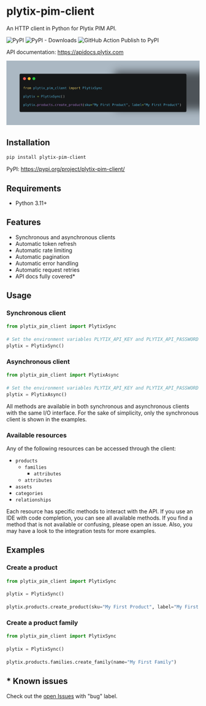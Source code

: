 # plytix-pim-client
An HTTP client in Python for Plytix PIM API.

![PyPI](https://img.shields.io/pypi/v/plytix-pim-client?label=pypi%20package)
![PyPI - Downloads](https://img.shields.io/pypi/dm/plytix-pim-client)
![GitHub Action Publish to PyPI](https://github.com/TheTelematic/plytix-pim-client/actions/workflows/publish-to-pypi.yml/badge.svg)

API documentation: https://apidocs.plytix.com

![Example](https://raw.githubusercontent.com/TheTelematic/plytix-pim-client/main/doc/images/example.png)

## Installation
```bash
pip install plytix-pim-client
```
PyPI: https://pypi.org/project/plytix-pim-client/

## Requirements
- Python 3.11+

## Features
- Synchronous and asynchronous clients
- Automatic token refresh
- Automatic rate limiting
- Automatic pagination
- Automatic error handling
- Automatic request retries
- API docs fully covered*

## Usage

### Synchronous client

```python
from plytix_pim_client import PlytixSync

# Set the environment variables PLYTIX_API_KEY and PLYTIX_API_PASSWORD
plytix = PlytixSync()
```

### Asynchronous client

```python
from plytix_pim_client import PlytixAsync

# Set the environment variables PLYTIX_API_KEY and PLYTIX_API_PASSWORD
plytix = PlytixAsync()
```

All methods are available in both synchronous and asynchronous clients with the same I/O interface.
For the sake of simplicity, only the synchronous client is shown in the examples.

### Available resources
Any of the following resources can be accessed through the client:
- `products`
  - `families`
    - `attributes`
  - `attributes`
- `assets`
- `categories`
- `relationships`

Each resource has specific methods to interact with the API. 
If you use an IDE with code completion, you can see all available methods.
If you find a method that is not available or confusing, please open an issue.
Also, you may have a look to the integration tests for more examples.

## Examples
### Create a product

```python
from plytix_pim_client import PlytixSync

plytix = PlytixSync()

plytix.products.create_product(sku="My First Product", label="My First Product")
```

### Create a product family

```python
from plytix_pim_client import PlytixSync

plytix = PlytixSync()

plytix.products.families.create_family(name="My First Family")
```


## * Known issues
Check out the [open Issues](https://github.com/TheTelematic/plytix-pim-client/issues?q=is%3Aopen+is%3Aissue+label%3Abug) with "bug" label.
